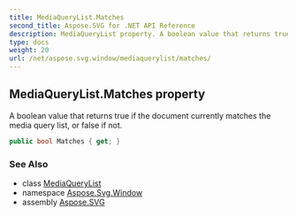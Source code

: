 ```yaml
---
title: MediaQueryList.Matches
second_title: Aspose.SVG for .NET API Reference
description: MediaQueryList property. A boolean value that returns true if the document currently matches the media query list or false if not
type: docs
weight: 20
url: /net/aspose.svg.window/mediaquerylist/matches/
---
```

## MediaQueryList.Matches property

A boolean value that returns true if the document currently matches the media query list, or false if not.

```csharp
public bool Matches { get; }
```

### See Also

* class [MediaQueryList](../)
* namespace [Aspose.Svg.Window](../../../aspose.svg.window/)
* assembly [Aspose.SVG](../../../)
